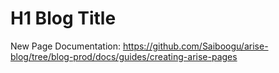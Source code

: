<!-- BEGIN ARISE ------------------------------
Title:: "{{title}}"

Author:: "Ben Robeson"
Description:: "Longer title"
Language:: "en"
Thumbnail:: "/images/cyberia.png"
Published Date:: "{{date}}"
Modified Date:: "{{date}}"

content_header:: "true"
toc:: "false"
rss_hide:: "false"
comments:: "true"
---- END ARISE \\ DO NOT MODIFY THIS LINE ---->

# H1 Blog Title


New Page Documentation: https://github.com/Saiboogu/arise-blog/tree/blog-prod/docs/guides/creating-arise-pages


